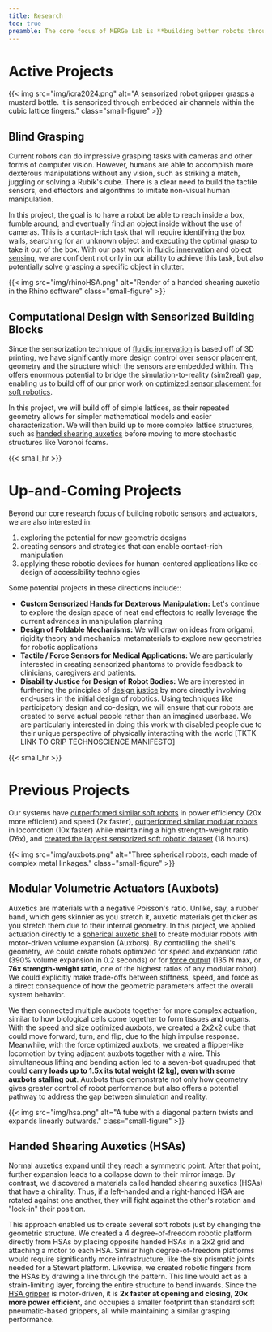 ```yaml
---
title: Research
toc: true 
preamble: The core focus of MERGe Lab is **building better robots through intentional design of their bodies.** As robots are deployed outside of the lab and the factory, their bodies will need to match the wide variety of human environments. Our current suite of robot materials, structures, actuators and sensors are not adequate for human contact, let alone the wide range of environments that humans live in. {{< img src="img/thesisTree.png" alt="The core research of MERGe Lab is building sensors and actuators. This research draws on fundamentals of math, design studies, disability justice and materials science. It has applications in medical devices and robot manipulation" class="small-figure" >}} To address this need, MERGe Lab's key research strategy is to **design a material's geometry for robotic functionality**. Taking cues from developments in [mechanical metamaterials](https://en.wikipedia.org/wiki/Mechanical_metamaterial) / [architected materials](https://www.annualreviews.org/doi/10.1146/annurev-matsci-070115-031624), we recognize that designing a material's geometry has significant downstream effects on the material's mechanical behavior -- and, thus, the robot's end performance. This materials and geometry based approach has successfully created many unique and effective robot designs that are ripe for further computational optimization. <p></p> **Project List:**
---
```


# Active Projects

{{< img src="img/icra2024.png" alt="A sensorized robot gripper grasps a mustard bottle. It is sensorized through embedded air channels within the cubic lattice fingers." class="small-figure" >}}
## Blind Grasping
Current robots can do impressive grasping tasks with cameras and other forms of computer vision. However, humans are able to accomplish more dexterous manipulations without any vision, such as striking a match, juggling or solving a Rubik's cube. There is a clear need to build the tactile sensors, end effectors and algorithms to imitate non-visual human manipulation.

In this project, the goal is to have a robot be able to reach inside a box, fumble around, and eventually find an object inside without the use of cameras. This is a contact-rich task that will require identifying the box walls, searching for an unknown object and executing the optimal grasp to take it out of the box. With our past work in [fluidic innervation](https://www.science.org/doi/full/10.1126/sciadv.abq4385) and [object sensing](https://ieeexplore.ieee.org/abstract/document/8794098), we are confident not only in our ability to achieve this task, but also potentially solve grasping a specific object in clutter.

{{< img src="img/rhinoHSA.png" alt="Render of a handed shearing auxetic in the Rhino software" class="small-figure" >}}
## Computational Design with Sensorized Building Blocks
Since the sensorization technique of [fluidic innervation](https://www.science.org/doi/full/10.1126/sciadv.abq4385) is based off of 3D printing, we have significantly more design control over sensor placement, geometry and the structure which the sensors are embedded within. This offers enormous potential to bridge the simulation-to-reality (sim2real) gap, enabling us to build off of our prior work on [optimized sensor placement for soft robotics](https://ieeexplore.ieee.org/abstract/document/9345345).

In this project, we will build off of simple lattices, as their repeated geometry allows for simpler mathematical models and easier characterization. We will then build up to more complex lattice structures, such as [handed shearing auxetics](https://dspace.mit.edu/handle/1721.1/116908) before moving to more stochastic structures like Voronoi foams.

{{< small_hr >}}

# Up-and-Coming Projects
Beyond our core research focus of building robotic sensors and actuators, we are also interested in: 
1. exploring the potential for new geometric designs
2. creating sensors and strategies that can enable contact-rich manipulation
3. applying these robotic devices for human-centered applications like co-design of accessibility technologies

Some potential projects in these directions include:: 

* **Custom Sensorized Hands for Dexterous Manipulation:** Let's continue to explore the design space of neat end effectors to really leverage the current advances in manipulation planning
* **Design of Foldable Mechanisms:** We will draw on ideas from origami, rigidity theory and mechanical metamaterials to explore new geometries for robotic applications
* **Tactile / Force Sensors for Medical Applications:** We are particularly interested in creating sensorized phantoms to provide feedback to clinicians, caregivers and patients.
* **Disability Justice for Design of Robot Bodies:** We are interested in furthering the principles of [design justice](https://designjustice.mitpress.mit.edu) by more directly involving end-users in the initial design of robotics. Using techniques like participatory design and co-design, we will ensure that our robots are created to serve actual people rather than an imagined userbase. We are particularly interested in doing this work with disabled people due to their unique perspective of physically interacting with the world \[TKTK LINK TO CRIP TECHNOSCIENCE MANIFESTO\]

{{< small_hr >}}

# Previous Projects

Our systems have [outperformed similar soft robots](https://dspace.mit.edu/bitstream/handle/1721.1/116908/Chin-2018-robosoft_HSA_hands.pdf?sequence=1&isAllowed=y) in power efficiency (20x more efficient) and speed (2x faster), [outperformed similar modular robots]() in locomotion (10x faster) while maintaining a high strength-weight ratio (76x), and [created the largest sensorized soft robotic dataset](https://www.science.org/doi/full/10.1126/sciadv.abq4385) (18 hours).

{{< img src="img/auxbots.png" alt="Three spherical robots, each made of complex metal linkages." class="small-figure" >}}
## Modular Volumetric Actuators (Auxbots)
Auxetics are materials with a negative Poisson's ratio. Unlike, say, a rubber band, which gets skinnier as you stretch it, auxetic materials get thicker as you stretch them due to their internal geometry. In this project, we applied actuation directly to a [spherical auxetic shell](https://ieeexplore.ieee.org/abstract/document/8968187) to create modular robots with motor-driven volume expansion (Auxbots). By controlling the shell's geometry, we could create robots optimized for speed and expansion ratio (390\% volume expansion in 0.2 seconds) or for [force output](https://ieeexplore.ieee.org/abstract/document/9976216) (135 N max, or **76x strength-weight ratio**, one of the highest ratios of any modular robot). We could explicitly make trade-offs between stiffness, speed, and force as a direct consequence of how the geometric parameters affect the overall system behavior.

We then connected multiple auxbots together for more complex actuation, similar to how biological cells come together to form tissues and organs. With the speed and size optimized auxbots, we created a 2x2x2 cube that could move forward, turn, and flip, due to the high impulse response. Meanwhile, with the force optimized auxbots, we created a flipper-like locomotion by tying adjacent auxbots together with a wire. This simultaneous lifting and bending action led to a seven-bot quadruped that could **carry loads up to 1.5x its total weight (2 kg), even with some auxbots stalling out**. Auxbots thus demonstrate not only how geometry gives greater control of robot performance but also offers a potential pathway to address the gap between simulation and reality.

{{< img src="img/hsa.png" alt="A tube with a diagonal pattern twists and expands linearly outwards." class="small-figure" >}}
## Handed Shearing Auxetics (HSAs)
Normal auxetics expand until they reach a symmetric point. After that point, further expansion leads to a collapse down to their mirror image. By contrast, we discovered a materials called handed shearing auxetics (HSAs) that have a chirality. Thus, if a left-handed and a right-handed HSA are rotated against one another, they will fight against the other's rotation and "lock-in" their position. 

This approach enabled us to create several soft robots just by changing the geometric structure. We created a 4 degree-of-freedom robotic platform directly from HSAs by placing opposite handed HSAs in a 2x2 grid and attaching a motor to each HSA. Similar high degree-of-freedom platforms would require significantly more infrastructure, like the six prismatic joints needed for a Stewart platform. Likewise, we created robotic fingers from the HSAs by drawing a line through the pattern. This line would act as a strain-limiting layer, forcing the entire structure to bend inwards. Since the [HSA gripper](https://dspace.mit.edu/handle/1721.1/116908) is motor-driven, it is **2x faster at opening and closing, 20x more power efficient**, and occupies a smaller footprint than standard soft pneumatic-based grippers, all while maintaining a similar grasping performance. 

